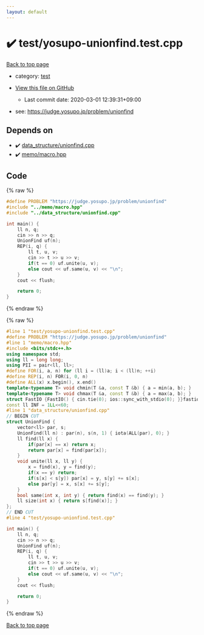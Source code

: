 ```yaml
---
layout: default
---
```


<!-- mathjax config similar to math.stackexchange -->
<script type="text/javascript" async
  src="https://cdnjs.cloudflare.com/ajax/libs/mathjax/2.7.5/MathJax.js?config=TeX-MML-AM_CHTML">
</script>
<script type="text/x-mathjax-config">
  MathJax.Hub.Config({
    TeX: { equationNumbers: { autoNumber: "AMS" }},
    tex2jax: {
      inlineMath: [ ['$','$'] ],
      processEscapes: true
    },
    "HTML-CSS": { matchFontHeight: false },
    displayAlign: "left",
    displayIndent: "2em"
  });
</script>

<script type="text/javascript" src="https://cdnjs.cloudflare.com/ajax/libs/jquery/3.4.1/jquery.min.js"></script>
<script src="https://cdn.jsdelivr.net/npm/jquery-balloon-js@1.1.2/jquery.balloon.min.js" integrity="sha256-ZEYs9VrgAeNuPvs15E39OsyOJaIkXEEt10fzxJ20+2I=" crossorigin="anonymous"></script>
<script type="text/javascript" src="../../assets/js/copy-button.js"></script>
<link rel="stylesheet" href="../../assets/css/copy-button.css" />


# :heavy_check_mark: test/yosupo-unionfind.test.cpp

<a href="../../index.html">Back to top page</a>

* category: <a href="../../index.html#098f6bcd4621d373cade4e832627b4f6">test</a>
* <a href="{{ site.github.repository_url }}/blob/master/test/yosupo-unionfind.test.cpp">View this file on GitHub</a>
    - Last commit date: 2020-03-01 12:39:31+09:00


* see: <a href="https://judge.yosupo.jp/problem/unionfind">https://judge.yosupo.jp/problem/unionfind</a>


## Depends on

* :heavy_check_mark: <a href="../../library/data_structure/unionfind.cpp.html">data_structure/unionfind.cpp</a>
* :heavy_check_mark: <a href="../../library/memo/macro.hpp.html">memo/macro.hpp</a>


## Code

<a id="unbundled"></a>
{% raw %}
```cpp
#define PROBLEM "https://judge.yosupo.jp/problem/unionfind"
#include "../memo/macro.hpp"
#include "../data_structure/unionfind.cpp"

int main() {
    ll n, q;
    cin >> n >> q;
    UnionFind uf(n);
    REP(i, q) {
        ll t, u, v;
        cin >> t >> u >> v;
        if(t == 0) uf.unite(u, v);
        else cout << uf.same(u, v) << "\n";
    }
    cout << flush;

    return 0;
}
```
{% endraw %}

<a id="bundled"></a>
{% raw %}
```cpp
#line 1 "test/yosupo-unionfind.test.cpp"
#define PROBLEM "https://judge.yosupo.jp/problem/unionfind"
#line 1 "memo/macro.hpp"
#include <bits/stdc++.h>
using namespace std;
using ll = long long;
using PII = pair<ll, ll>;
#define FOR(i, a, n) for (ll i = (ll)a; i < (ll)n; ++i)
#define REP(i, n) FOR(i, 0, n)
#define ALL(x) x.begin(), x.end()
template<typename T> void chmin(T &a, const T &b) { a = min(a, b); }
template<typename T> void chmax(T &a, const T &b) { a = max(a, b); }
struct FastIO {FastIO() { cin.tie(0); ios::sync_with_stdio(0); }}fastiofastio;
const ll INF = 1LL<<60;
#line 1 "data_structure/unionfind.cpp"
// BEGIN CUT
struct UnionFind {
    vector<ll> par, s;
    UnionFind(ll n) : par(n), s(n, 1) { iota(ALL(par), 0); }
    ll find(ll x) {
        if(par[x] == x) return x;
        return par[x] = find(par[x]);
    }
    void unite(ll x, ll y) {
        x = find(x), y = find(y);
        if(x == y) return;
        if(s[x] < s[y]) par[x] = y, s[y] += s[x];
        else par[y] = x, s[x] += s[y];
    }
    bool same(int x, int y) { return find(x) == find(y); }
    ll size(int x) { return s[find(x)]; }
};
// END CUT
#line 4 "test/yosupo-unionfind.test.cpp"

int main() {
    ll n, q;
    cin >> n >> q;
    UnionFind uf(n);
    REP(i, q) {
        ll t, u, v;
        cin >> t >> u >> v;
        if(t == 0) uf.unite(u, v);
        else cout << uf.same(u, v) << "\n";
    }
    cout << flush;

    return 0;
}

```
{% endraw %}

<a href="../../index.html">Back to top page</a>

